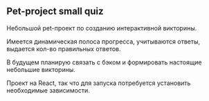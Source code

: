 ## Pet-project small quiz

Небольшой pet-проект по созданию интерактивной викторины. 

Имеется динамическая полоса прогресса, учитываются ответы, выдается кол-во правильных ответов.

В будущем планирую связать с бэком и формировать настоящие небольшие викторины.

Проект на React, так что для запуска потребуется установить необходимые зависимости.